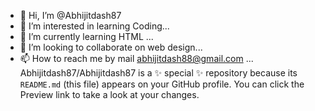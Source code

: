- 👋 Hi, I’m @Abhijitdash87
- 👀 I’m interested in learning Coding...
- 🌱 I’m currently learning HTML ...
- 💞️ I’m looking to collaborate on web design...
- 📫 How to reach me by mail abhijitdash88@gmail.com ...
Abhijitdash87/Abhijitdash87 is a ✨ special ✨ repository because its `README.md` (this file) appears on your GitHub profile.
You can click the Preview link to take a look at your changes.
